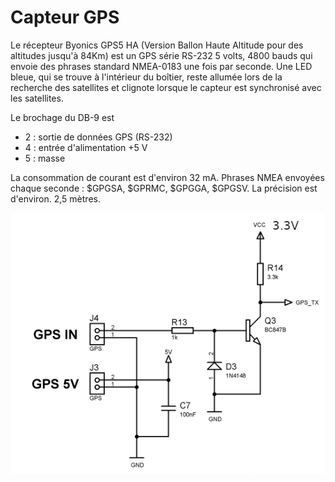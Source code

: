 ﻿# Capteur GPS


Le récepteur Byonics GPS5 HA (Version Ballon Haute Altitude pour des altitudes jusqu'à 84Km) est un GPS série RS-232 5 volts, 4800 bauds qui envoie des phrases standard NMEA-0183 une fois par seconde.
Une LED bleue, qui se trouve à l'intérieur du boîtier, reste allumée lors de la recherche des satellites et clignote lorsque le capteur est synchronisé avec les satellites. 

Le brochage du DB-9 est 

 - 2 : sortie de données GPS (RS-232)
 - 4 : entrée d'alimentation +5 V
 - 5 : masse
 
 La consommation de courant est d'environ 32 mA.
 Phrases NMEA envoyées chaque seconde : $GPGSA, $GPRMC, $GPGGA, $GPGSV. 
 La précision est d'environ. 2,5 mètres.

![schéma de raccordement](/14_GPS/Schema_GPS.png)

